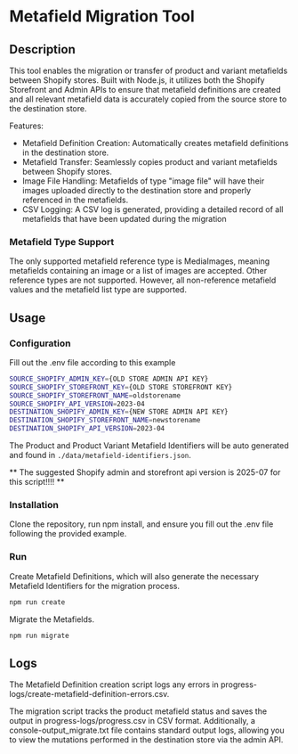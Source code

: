 # Metafield Migration Tool

## Description

This tool enables the migration or transfer of product and variant metafields between Shopify stores. Built with Node.js, it utilizes both the Shopify Storefront and Admin APIs to ensure that metafield definitions are created and all relevant metafield data is accurately copied from the source store to the destination store.

Features:

- Metafield Definition Creation: Automatically creates metafield definitions in the destination store.
- Metafield Transfer: Seamlessly copies product and variant metafields between Shopify stores.
- Image File Handling: Metafields of type "image file" will have their images uploaded directly to the destination store and properly referenced in the metafields.
- CSV Logging: A CSV log is generated, providing a detailed record of all metafields that have been updated during the migration

### Metafield Type Support

The only supported metafield reference type is MediaImages, meaning metafields containing an image or a list of images are accepted. Other reference types are not supported. However, all non-reference metafield values and the metafield list type are supported.

## Usage

### Configuration

Fill out the .env file according to this example

```bash
SOURCE_SHOPIFY_ADMIN_KEY={OLD STORE ADMIN API KEY}
SOURCE_SHOPIFY_STOREFRONT_KEY={OLD STORE STOREFRONT KEY}
SOURCE_SHOPIFY_STOREFRONT_NAME=oldstorename
SOURCE_SHOPIFY_API_VERSION=2023-04
DESTINATION_SHOPIFY_ADMIN_KEY={NEW STORE ADMIN API KEY}
DESTINATION_SHOPIFY_STOREFRONT_NAME=newstorename
DESTINATION_SHOPIFY_API_VERSION=2023-04
```

The Product and Product Variant Metafield Identifiers will be auto generated and found in `./data/metafield-identifiers.json`.

** The suggested Shopify admin and storefront api version is 2025-07 for this script!!!! **

### Installation

Clone the repository, run npm install, and ensure you fill out the .env file following the provided example.

### Run

Create Metafield Definitions, which will also generate the necessary Metafield Identifiers for the migration process.

```bash
npm run create
```

Migrate the Metafields.

```bash
npm run migrate
```

## Logs

The Metafield Definition creation script logs any errors in progress-logs/create-metafield-definition-errors.csv.

The migration script tracks the product metafield status and saves the output in progress-logs/progress.csv in CSV format. Additionally, a console-output_migrate.txt file contains standard output logs, allowing you to view the mutations performed in the destination store via the admin API.
